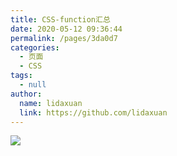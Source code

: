 ```yaml
---
title: CSS-function汇总
date: 2020-05-12 09:36:44
permalink: /pages/3da0d7
categories: 
  - 页面
  - CSS
tags: 
  - null
author: 
  name: lidaxuan
  link: https://github.com/lidaxuan
---
```

![](https://cdn.jsdelivr.net/gh/xugaoyi/image_store/blog/20200512161232.jpg)